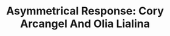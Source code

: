 ---
ee_id: '4421'
site: '1'
type: '5'
title: 'Asymmetrical Response: Cory Arcangel And Olia Lialina'
url: asymmetrical-response-ibiza
year: '2017'
venue: Art Projects Ibiza & Lune Rouge, Ibiza
pitch: The last one of the 2 year touring showz w Olia Lialina! Had a big room club,
  pop-up, concert LED and even lasers. Ran during the Ibiza “season”. :)
ps:
imgs: art-projects-ibiza-2017-06-2017-19-install-database-er--2rUT.jpg,art-projects-ibiza-2017-06-2017-18-install-database-er--OnMP.jpg,art-projects-ibiza-2017-06-installation-database-ER-23.jpg,art-projects-ibiza-2017-06-install-database-21-ER.jpg,art-projects-ibiza-2017-06-install-database-06.jpg,art-projects-ibiza-2017-06-install-database-16-ER.jpg,art-projects-ibiza-2017-06-install-database-10-ER.jpg,art-projects-ibiza-2017-06-install-database-08-ER.jpg,art-projects-ibiza-2017-06-install-database-22-ER.jpg,art-projects-ibiza-2017-06-install-database-17-ER.jpg,art-projects-ibiza-2017-06-install-database-09-ER.jpg,art-projects-ibiza-2017-06-install-database-12-ER.jpg,art-projects-ibiza-2017-06-install-database-20-ER.jpg,ar-ibiza-2018-06-database-er--t2wF.jpg
things: "[147] [2010-079-skipping-stones] 2010-079 Skipping Stones,[2217] [2011-156-audmcrs-installation]
  2011-156 The AUDMCRS Underground Dance Music Collection of Recorded Sound,[4239]
  [2014-051-you-only-live-once] 2014-051 You Only Live Once,[4251] [2015-001-high-lyfe]
  2015-001 High Lyfe,[4253] [2015-003-clarity] 2015-003 Clarity,[4260] [2015-014-hot-topics]
  2015-014 Hot Topics,[4263] [2015-027-fucks] 2015-027 Fucks,[4265] [2015-053-snowbunny-lakes]
  2015-053 Snowbunny / Lakes,[4379] [2017-001-call-of-duty] 2017-001 Call of Duty,[4381]
  [2017-005-dunk] 2017-005 Dunk,[4382] [2017-016-photoshop-cs] 2017-016 Photoshop
  CS,[4383] [2017-023-three-stripes] 2017-023 Three stripes,[4390] [2017-041-asymmetrical-response-reader-ibiza]
  2017-041 Asymmetrical Response Reader: Ibiza (SRF-041),[4416] [2017-020-asymmetrical-response]
  2017-020 Asymmetrical Response"
layout: shows
---
